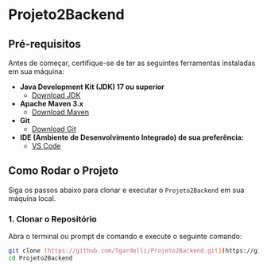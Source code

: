 # Projeto2Backend

## Pré-requisitos

Antes de começar, certifique-se de ter as seguintes ferramentas instaladas em sua máquina:

* **Java Development Kit (JDK) 17 ou superior**
    * [Download JDK](https://www.oracle.com/java/technologies/downloads/)
* **Apache Maven 3.x**
    * [Download Maven](https://maven.apache.org/download.cgi)
* **Git**
    * [Download Git](https://git-scm.com/downloads)
* **IDE (Ambiente de Desenvolvimento Integrado) de sua preferência:**
    * [VS Code](https://code.visualstudio.com/) 

## Como Rodar o Projeto

Siga os passos abaixo para clonar e executar o `Projeto2Backend` em sua máquina local.

### 1. Clonar o Repositório

Abra o terminal ou prompt de comando e execute o seguinte comando:

```bash
git clone [https://github.com/Tgardelli/Projeto2Backend.git](https://github.com/Tgardelli/Projeto2Backend.git)
cd Projeto2Backend
